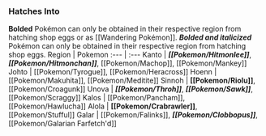 ### Hatches Into
**Bolded** Pokémon can only be obtained in their respective region from hatching shop eggs or as [[Wandering Pokémon]]. ***Bolded and italicized*** Pokémon can only be obtained in their respective region from hatching shop eggs.
Region | Pokemon
:--- | :---
Kanto | _**[[Pokemon/Hitmonlee]]**_, _**[[Pokemon/Hitmonchan]]**_, [[Pokemon/Machop]], [[Pokemon/Mankey]]
Johto | [[Pokemon/Tyrogue]], [[Pokemon/Heracross]]
Hoenn | [[Pokemon/Makuhita]], [[Pokemon/Meditite]]
Sinnoh | **[[Pokemon/Riolu]]**, [[Pokemon/Croagunk]]
Unova | _**[[Pokemon/Throh]]**_, _**[[Pokemon/Sawk]]**_, [[Pokemon/Scraggy]]
Kalos | [[Pokemon/Pancham]], [[Pokemon/Hawlucha]]
Alola | **[[Pokemon/Crabrawler]]**, [[Pokemon/Stufful]]
Galar | [[Pokemon/Falinks]], _**[[Pokemon/Clobbopus]]**_, [[Pokemon/Galarian Farfetch'd]]